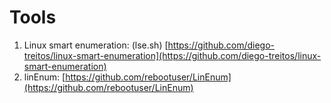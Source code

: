 # Tools

1. Linux smart enumeration: \(lse.sh\) [https://github.com/diego-treitos/linux-smart-enumeration](https://github.com/diego-treitos/linux-smart-enumeration)
2. linEnum: [https://github.com/rebootuser/LinEnum](https://github.com/rebootuser/LinEnum)

